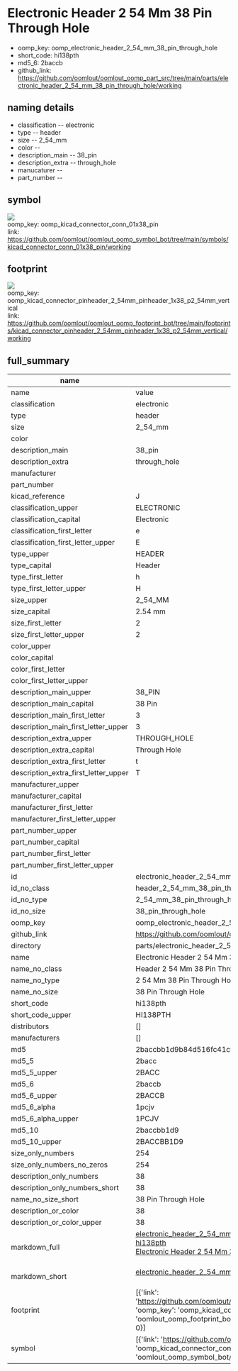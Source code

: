 # Electronic Header 2 54 Mm 38 Pin Through Hole

  
* oomp_key: oomp_electronic_header_2_54_mm_38_pin_through_hole 
* short_code: hi138pth
* md5_6: 2baccb  
* github_link: https://github.com/oomlout/oomlout_oomp_part_src/tree/main/parts/electronic_header_2_54_mm_38_pin_through_hole/working  
## naming details
* classification -- electronic
* type -- header
* size -- 2_54_mm
* color -- 
* description_main -- 38_pin
* description_extra -- through_hole
* manucaturer -- 
* part_number -- 



## symbol

![](symbol/{index}/working/working_600.png)  
oomp_key: oomp_kicad_connector_conn_01x38_pin  
link: https://github.com/oomlout/oomlout_oomp_symbol_bot/tree/main/symbols/kicad_connector_conn_01x38_pin/working  

## footprint

![](footprint/{index}/working/working_600.png)  
oomp_key: oomp_kicad_connector_pinheader_2_54mm_pinheader_1x38_p2_54mm_vertical  
link: https://github.com/oomlout/oomlout_oomp_footprint_bot/tree/main/footprints/kicad_connector_pinheader_2_54mm_pinheader_1x38_p2_54mm_vertical/working  

## full_summary
| name | value | 
| --- | --- | 
| name | value | 
| classification | electronic | 
| type | header | 
| size | 2_54_mm | 
| color |  | 
| description_main | 38_pin | 
| description_extra | through_hole | 
| manufacturer |  | 
| part_number |  | 
| kicad_reference | J | 
| classification_upper | ELECTRONIC | 
| classification_capital | Electronic | 
| classification_first_letter | e | 
| classification_first_letter_upper | E | 
| type_upper | HEADER | 
| type_capital | Header | 
| type_first_letter | h | 
| type_first_letter_upper | H | 
| size_upper | 2_54_MM | 
| size_capital | 2.54 mm | 
| size_first_letter | 2 | 
| size_first_letter_upper | 2 | 
| color_upper |  | 
| color_capital |  | 
| color_first_letter |  | 
| color_first_letter_upper |  | 
| description_main_upper | 38_PIN | 
| description_main_capital | 38 Pin | 
| description_main_first_letter | 3 | 
| description_main_first_letter_upper | 3 | 
| description_extra_upper | THROUGH_HOLE | 
| description_extra_capital | Through Hole | 
| description_extra_first_letter | t | 
| description_extra_first_letter_upper | T | 
| manufacturer_upper |  | 
| manufacturer_capital |  | 
| manufacturer_first_letter |  | 
| manufacturer_first_letter_upper |  | 
| part_number_upper |  | 
| part_number_capital |  | 
| part_number_first_letter |  | 
| part_number_first_letter_upper |  | 
| id | electronic_header_2_54_mm_38_pin_through_hole | 
| id_no_class | header_2_54_mm_38_pin_through_hole | 
| id_no_type | 2_54_mm_38_pin_through_hole | 
| id_no_size | 38_pin_through_hole | 
| oomp_key | oomp_electronic_header_2_54_mm_38_pin_through_hole | 
| github_link | https://github.com/oomlout/oomlout_oomp_part_src/tree/main/parts/electronic_header_2_54_mm_38_pin_through_hole/working | 
| directory | parts/electronic_header_2_54_mm_38_pin_through_hole | 
| name | Electronic Header 2 54 Mm 38 Pin Through Hole | 
| name_no_class | Header 2 54 Mm 38 Pin Through Hole | 
| name_no_type | 2 54 Mm 38 Pin Through Hole | 
| name_no_size | 38 Pin Through Hole | 
| short_code | hi138pth | 
| short_code_upper | HI138PTH | 
| distributors | [] | 
| manufacturers | [] | 
| md5 | 2baccbb1d9b84d516fc41cfd8a6c9d87 | 
| md5_5 | 2bacc | 
| md5_5_upper | 2BACC | 
| md5_6 | 2baccb | 
| md5_6_upper | 2BACCB | 
| md5_6_alpha | 1pcjv | 
| md5_6_alpha_upper | 1PCJV | 
| md5_10 | 2baccbb1d9 | 
| md5_10_upper | 2BACCBB1D9 | 
| size_only_numbers | 254 | 
| size_only_numbers_no_zeros | 254 | 
| description_only_numbers | 38 | 
| description_only_numbers_short | 38 | 
| name_no_size_short | 38 Pin Through Hole | 
| description_or_color | 38 | 
| description_or_color_upper | 38 | 
| markdown_full | [electronic_header_2_54_mm_38_pin_through_hole](https://github.com/oomlout/oomlout_oomp_part_src/tree/main/parts/electronic_header_2_54_mm_38_pin_through_hole/working)<br>[hi138pth](https://github.com/oomlout/oomlout_oomp_part_src/tree/main/parts/electronic_header_2_54_mm_38_pin_through_hole/working)<br>[Electronic Header 2 54 Mm 38 Pin Through Hole](https://github.com/oomlout/oomlout_oomp_part_src/tree/main/parts/electronic_header_2_54_mm_38_pin_through_hole/working)<br><br> | 
| markdown_short | [electronic_header_2_54_mm_38_pin_through_hole](https://github.com/oomlout/oomlout_oomp_part_src/tree/main/parts/electronic_header_2_54_mm_38_pin_through_hole/working)<br><br> | 
| footprint | [{'link': 'https://github.com/oomlout/oomlout_oomp_footprint_bot/tree/main/foootprntss/kicad_connector_pinheader_2_54mm_pinheader_1x38_p2_54mm_vertical', 'oomp_key': 'oomp_kicad_connector_pinheader_2_54mm_pinheader_1x38_p2_54mm_vertical', 'directory': 'oomlout_oomp_footprint_bot/footprints/kicad_connector_pinheader_2_54mm_pinheader_1x38_p2_54mm_vertical//working/working.kicad_mod', 'index': 0}] | 
| symbol | [{'link': 'https://github.com/oomlout/oomlout_oomp_symbol_bot/tree/main/symbols/kicad_connector_conn_01x38_pin', 'oomp_key': 'oomp_kicad_connector_conn_01x38_pin', 'directory': 'oomlout_oomp_symbol_bot/symbols/kicad_connector_conn_01x38_pin//working/working.kicad_sym', 'index': 0}] | 
